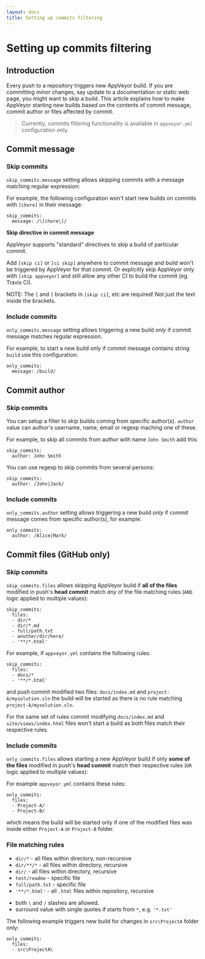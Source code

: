```yaml
---
layout: docs
title: Setting up commits filtering
---
```


# Setting up commits filtering

<!--TOC-->

## Introduction

Every push to a repository triggers new AppVeyor build. If you are committing minor changes, say update to a documentation or static web page, you might want to skip a build.
This article explains how to make AppVeyor starting new builds based on the contents of commit message, commit author or files affected by commit.

> Currently, commits filtering functionality is available in `appveyor.yml` configuration only.

## Commit message

### Skip commits

`skip_commits.message` setting allows skipping commits with a message matching regular expression:

For example, the following configuration won't start new builds on commits with `[chore]` in their message:

    skip_commits:
      message: /\[chore\]/

**Skip directive in commit message**

AppVeyor supports "standard" directives to skip a build of particular commit.

Add `[skip ci]` or `[ci skip]` anywhere to commit message and build won't be triggered by AppVeyor for that commit.
Or explicitly skip AppVeyor only with `[skip appveyor]` and still allow any other CI to build the commit (eg. Travis CI). 

NOTE: The `[` and `]` brackets in `[skip ci]`, etc are required! Not just the text inside the brackets.

### Include commits

`only_commits.message` setting allows triggering a new build *only* if commit message matches regular expression.

For example, to start a new build only if commit message contains string `build` use this configuration:

    only_commits:
      message: /build/



## Commit author

### Skip commits

You can setup a filter to skip builds coming from specific author(s).
`author` value can author's username, name, email or regexp maching one of these.

For example, to skip all commits from author with name `John Smith` add this:

    skip_commits:
      author: John Smith

You can use regexp to skip commits from several persons:

    skip_commits:
      author: /John|Jack/
      
### Include commits

`only_commits.author` setting allows triggering a new build *only* if commit message comes from specific author(s), for example:

    only_commits:
      author: /Alice|Mark/



## Commit files (GitHub only)

### Skip commits

`skip_commits.files` allows skipping AppVeyor build if **all of the files** modified in push's **head commit** match *any* of the file matching rules (`AND` logic applied to multiple values):

    skip_commits:
      files:
      - dir/*
      - dir/*.md
      - full/path.txt
      - another/dir/here/
      - '**/*.html'

For example, if `appveyor.yml` contains the following rules:

    skip_commits:
      files:
      - docs/*
      - '**/*.html'

and push commit modified two files: `docs/index.md` and `project-A/mysolution.sln` the build will be started as there is no rule matching `project-A/mysolution.sln`.

For the same set of rules commit modifying `docs/index.md` and `site/views/index.html` files won't start a build as both files match their respective rules.

### Include commits

`only_commits.files` allows starting a new AppVeyor build if only **some of the files** modified in push's **head commit** match their respective rules (`OR` logic applied to multiple values):

For example `appveyor.yml` contains these rules:

    only_commits:
      files:
      - Project-A/
      - Project-B/

which means the build will be started only if one of the modified files was inside either `Project-A` or `Project-B` folder.


### File matching rules

- `dir/*` - all files within directory, non-recursive
- `dir/**/*` - all files within directory, recursive
- `dir/` - all files within directory, recursive
- `test/readme` - specific file
- `full/path.txt` - specific file
- `'**/*.html'` - all `.html` files within repository, recursive

>
  * both `\` and `/` slashes are allowed.
  * surround value with single quotes if starts from `*`, e.g. `'*.txt'`

The following example triggers new build for changes in `src\ProjectA` folder only:

    only_commits:
      files:
      - src\ProjectA\